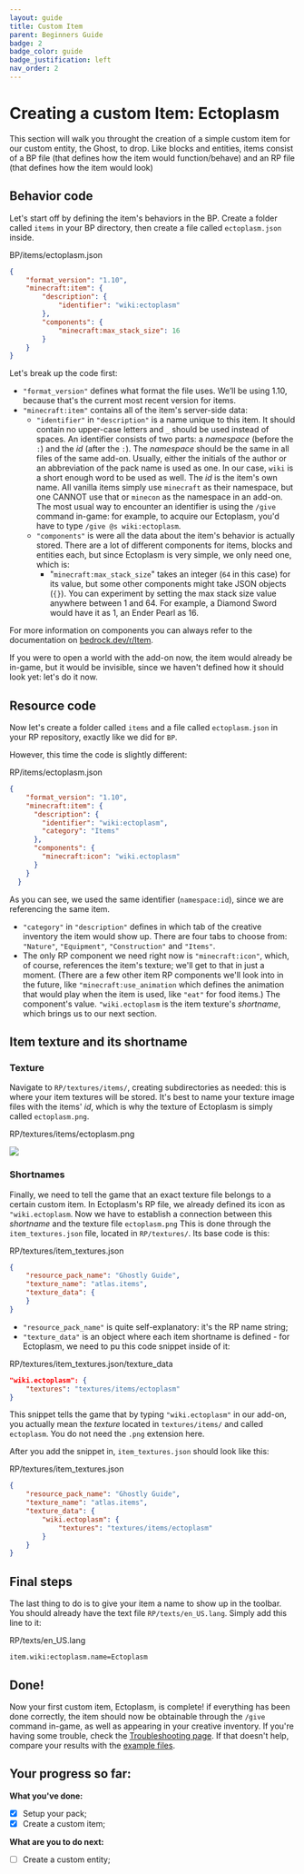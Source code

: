 ```yaml
---
layout: guide
title: Custom Item
parent: Beginners Guide
badge: 2
badge_color: guide
badge_justification: left
nav_order: 2
---
```


# Creating a custom Item: Ectoplasm

This section will walk you throught the creation of a simple custom item for our custom entity, the Ghost, to drop. Like blocks and entities, items consist of a BP file (that defines how the item would function/behave) and an RP file (that defines how the item would look)

## Behavior code

Let's start off by defining the item's behaviors in the BP. Create a folder called `items` in your BP directory, then create a file called `ectoplasm.json` inside.

<CodeHeader>BP/items/ectoplasm.json</CodeHeader>

```json
{
    "format_version": "1.10",
    "minecraft:item": {
        "description": {
            "identifier": "wiki:ectoplasm"
        },
        "components": {
            "minecraft:max_stack_size": 16
        }
    }
}
```

Let's break up the code first:

- `"format_version"` defines what format the file uses. We’ll be using 1.10, because that's the current most recent version for items.
- `"minecraft:item"` contains all of the item's server-side data:
    - `"identifier"` in `"description"` is a name unique to this item. It should contain no upper-case letters and `_` should be used instead of spaces. An identifier consists of two parts: a _namespace_ (before the `:`) and the _id_ (after the `:`). The _namespace_ should be the same in all files of the same add-on. Usually, either the initials of the author or an abbreviation of the pack name is used as one. In our case, `wiki` is a short enough word to be used as well. The _id_ is the item's own name. All vanilla items simply use `minecraft` as their namespace, but one CANNOT use that or `minecon` as the namespace in an add-on.
    The most usual way to encounter an identifier is using the `/give` command in-game: for example, to acquire our Ectoplasm, you'd have to type `/give @s wiki:ectoplasm`.
    - `"components"` is were all the data about the item's behavior is actually stored. There are a lot of different components for items, blocks and entities each, but since Ectoplasm is very simple, we only need one, which is:
        -   "`minecraft:max_stack_size`" takes an integer (`64` in this case) for its value, but some other components might take JSON objects (`{}`). You can experiment by setting the  max stack size value anywhere between 1 and 64. For example, a Diamond Sword would have it as 1, an Ender Pearl as 16. 


For more information on components you can always refer to the documentation on [bedrock.dev/r/Item](https://bedrock.dev/r/Item).

If you were to open a world with the add-on now, the item would already be in-game, but it would be invisible, since we haven't defined how it should look yet: let's do it now.


## Resource code

Now let's create a folder called `items` and a file called `ectoplasm.json` in your RP repository, exactly like we did for `BP`.

However, this time the code is slightly different:

<CodeHeader>RP/items/ectoplasm.json</CodeHeader>

```json
{
    "format_version": "1.10",
    "minecraft:item": {
      "description": {
        "identifier": "wiki:ectoplasm",
        "category": "Items"
      },
      "components": {
        "minecraft:icon": "wiki.ectoplasm"
      }
    }
  }
```

As you can see, we used the same identifier (`namespace:id`), since we are referencing the same item. 

- `"category"` in `"description"` defines in which tab of the creative inventory the item would show up. There are four tabs to choose from: `"Nature"`, `"Equipment"`, `"Construction"` and `"Items"`.
- The only RP component we need right now is `"minecraft:icon"`, which, of course, references the item's texture; we'll get to that in just a moment.
(There are a few other item RP components we'll look into in the future, like `"minecraft:use_animation` which defines the animation that would play when the item is used, like `"eat"` for food items.)
The component's value. `"wiki.ectoplasm` is the item texture's _shortname_, which brings us to our next section.

## Item texture and its shortname

### Texture

Navigate to `RP/textures/items/`, creating subdirectories as needed: this is where your item textures will be stored. It's best to name your texture image files with the items' _id_, which is why the texture of Ectoplasm is simply called `ectoplasm.png`.

<CodeHeader>RP/textures/items/ectoplasm.png</CodeHeader>

![](https://github.com/Bedrock-OSS/wiki-addon/blob/86b0380310d3d5748a43a4be1f93d4c59668e4bf/guide/guide_RP/textures/items/ectoplasm.png)

### Shortnames

Finally, we need to tell the game that an exact texture file belongs to a certain custom item. In Ectoplasm's RP file, we already defined its icon as `"wiki.ectoplasm`. Now we have to establish a connection between this _shortname_ and the texture file `ectoplasm.png`
 This is done through the `item_textures.json` file, located in `RP/textures/`. Its base code is this:

<CodeHeader>RP/textures/item_textures.json</CodeHeader>

```json
{
    "resource_pack_name": "Ghostly Guide",
    "texture_name": "atlas.items",
    "texture_data": {
    }
}
```

- `"resource_pack_name"` is quite self-explanatory: it's the RP name string;
- `"texture_data"` is an object where each item shortname is defined - for Ectoplasm, we need to pu this code snippet inside of it:

<CodeHeader>RP/textures/item_textures.json/texture_data</CodeHeader>

```json
"wiki.ectoplasm": {
    "textures": "textures/items/ectoplasm"
}
```

This snippet tells the game that by typing `"wiki.ectoplasm"` in our add-on, you actually mean the _texture_ located in `textures/items/` and called `ectoplasm`. You do not need the `.png` extension here.

After you add the snippet in, `item_textures.json` should look like this: 

<CodeHeader>RP/textures/item_textures.json</CodeHeader>

```json
{
    "resource_pack_name": "Ghostly Guide",
    "texture_name": "atlas.items",
    "texture_data": {
        "wiki.ectoplasm": {
            "textures": "textures/items/ectoplasm"
        }
    }
}
```

## Final steps

The last thing to do is to give your item a name to show up in the toolbar. You should already have the text file `RP/texts/en_US.lang`. Simply add this line to it:

<CodeHeader>RP/texts/en_US.lang</CodeHeader>


```
item.wiki:ectoplasm.name=Ectoplasm
``` 


## Done!

Now your first custom item, Ectoplasm, is complete! if everything has been done correctly, the item should now be obtainable through the `/give` command in-game, as well as appearing in your creative inventory.
If you're having some trouble, check the [Troubleshooting page](https://wiki.bedrock.dev/troubleshooting/). If that doesn't help, compare your results with the [example files](https://github.com/Bedrock-OSS/wiki-addon/tree/main/guide).


## Your progress so far:

**What you've done:**

-   [x] Setup your pack;
-   [x] Create a custom item;

**What are you to do next:**

-   [ ] Create a custom entity;